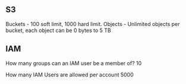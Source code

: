  
## S3

Buckets - 100 soft limit, 1000 hard limit.
Objects - Unlimited objects per bucket, each object can be 0 bytes to 5 TB

## IAM

How many groups can an IAM user be a member of?
10


How many IAM Users are allowed per account
5000
